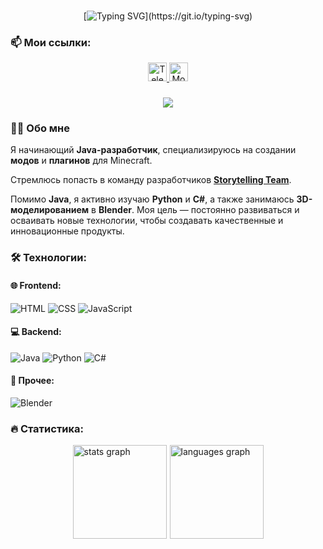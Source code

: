###
<div align="center">

[![Typing SVG](https://readme-typing-svg.demolab.com?font=Tiny5&size=30&pause=1000&color=AC65F7&center=true&vCenter=true&width=435&lines=%D0%9F%D1%80%D0%B8%D0%B2%D0%B5%D1%82%F0%9F%91%8B+%D0%9C%D0%B5%D0%BD%D1%8F+%D0%B7%D0%BE%D0%B2%D1%83%D1%82+%D0%9C%D0%B8%D1%85%D0%B0%D0%B8%D0%BB!)](https://git.io/typing-svg)

</div>

###

### 📫 Мои ссылки:

<div align="center">
  <a href="https://t.me/n_akolotnik" target="_blank">
    <img src="https://img.shields.io/static/v1?message=Telegram&logo=telegram&label=&color=2CA5E0&logoColor=white&style=for-the-badge" height="30" alt="Telegram" />
  </a>
  <a href="https://modrinth.com/user/Nakolotnik" target="_blank">
    <img src="https://img.shields.io/static/v1?message=Modrinth&logo=modrinth&label=&color=5CA545&logoColor=white&style=for-the-badge" height="30" alt="Modrinth" />
  </a>
</div>


###

<div align="center">
  <img src="https://visitor-badge.laobi.icu/badge?page_id=nakolotnik.nakolotnik&"  />
</div>

###


### 👨‍💻 Обо мне
Я начинающий **Java-разработчик**, специализируюсь на создании **модов** и **плагинов** для Minecraft.

Cтремлюсь попасть в команду разработчиков **[Storytelling Team](https://t.me/storyteamlive)**.

Помимо **Java**, я активно изучаю **Python** и **C#**, а также занимаюсь **3D-моделированием** в **Blender**. Моя цель — постоянно развиваться и осваивать новые технологии, чтобы создавать качественные и инновационные продукты.


###

### 🛠 Технологии:

#### 🌐 Frontend:
![HTML](https://skillicons.dev/icons?i=html) ![CSS](https://skillicons.dev/icons?i=css) ![JavaScript](https://skillicons.dev/icons?i=js)

#### 💻 Backend:
![Java](https://skillicons.dev/icons?i=java) ![Python](https://skillicons.dev/icons?i=py) ![C#](https://skillicons.dev/icons?i=cs)

#### 🎨 Прочее:
![Blender](https://skillicons.dev/icons?i=blender)


### 🔥 Статистика:

  <div style="display: flex; justify-content: center; align-items: center; gap: 5px;">
    <img src="https://github-readme-stats.vercel.app/api?username=nakolotnik&hide_title=false&hide_rank=false&show_icons=true&include_all_commits=true&count_private=true&disable_animations=false&theme=dracula&locale=en&hide_border=false&order=1" height="150" alt="stats graph" />
      <img src="https://github-readme-stats.vercel.app/api/top-langs?username=nakolotnik&locale=en&hide_title=false&layout=compact&card_width=320&langs_count=5&theme=dracula&hide_border=false&order=2" height="150" style="max-width: 100%;" alt="languages graph" />
  
  
  </div>
  
</div>




###


###
